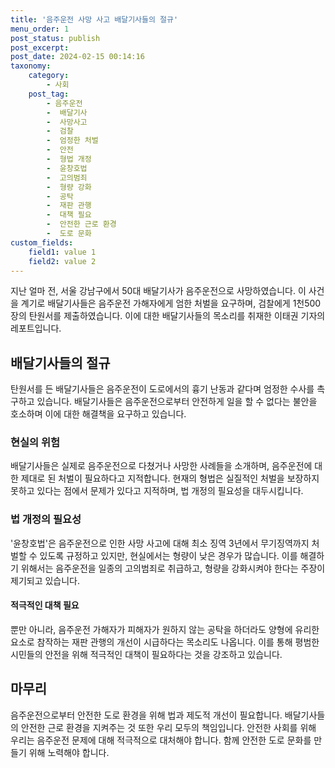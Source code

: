 ```yaml
---
title: '음주운전 사망 사고 배달기사들의 절규'
menu_order: 1
post_status: publish
post_excerpt: 
post_date: 2024-02-15 00:14:16
taxonomy:
    category:
        - 사회
    post_tag:
        - 음주운전
        -  배달기사
        -  사망사고
        -  검찰
        -  엄정한 처벌
        -  안전
        -  형법 개정
        -  윤창호법
        -  고의범죄
        -  형량 강화
        -  공탁
        -  재판 관행
        -  대책 필요
        -  안전한 근로 환경
        -  도로 문화
custom_fields:
    field1: value 1
    field2: value 2
---
```


지난 얼마 전, 서울 강남구에서 50대 배달기사가 음주운전으로 사망하였습니다. 이 사건을 계기로 배달기사들은 음주운전 가해자에게 엄한 처벌을 요구하며, 검찰에게 1천500장의 탄원서를 제출하였습니다. 이에 대한 배달기사들의 목소리를 취재한 이태권 기자의 레포트입니다.
## 배달기사들의 절규
탄원서를 든 배달기사들은 음주운전이 도로에서의 흉기 난동과 같다며 엄정한 수사를 촉구하고 있습니다. 배달기사들은 음주운전으로부터 안전하게 일을 할 수 없다는 불안을 호소하며 이에 대한 해결책을 요구하고 있습니다.
### 현실의 위험
배달기사들은 실제로 음주운전으로 다쳤거나 사망한 사례들을 소개하며, 음주운전에 대한 제대로 된 처벌이 필요하다고 지적합니다. 현재의 형법은 실질적인 처벌을 보장하지 못하고 있다는 점에서 문제가 있다고 지적하며, 법 개정의 필요성을 대두시킵니다.
### 법 개정의 필요성
'윤창호법'은 음주운전으로 인한 사망 사고에 대해 최소 징역 3년에서 무기징역까지 처벌할 수 있도록 규정하고 있지만, 현실에서는 형량이 낮은 경우가 많습니다. 이를 해결하기 위해서는 음주운전을 일종의 고의범죄로 취급하고, 형량을 강화시켜야 한다는 주장이 제기되고 있습니다.
#### 적극적인 대책 필요
뿐만 아니라, 음주운전 가해자가 피해자가 원하지 않는 공탁을 하더라도 양형에 유리한 요소로 참작하는 재판 관행의 개선이 시급하다는 목소리도 나옵니다. 이를 통해 평범한 시민들의 안전을 위해 적극적인 대책이 필요하다는 것을 강조하고 있습니다.
## 마무리
음주운전으로부터 안전한 도로 환경을 위해 법과 제도적 개선이 필요합니다. 배달기사들의 안전한 근로 환경을 지켜주는 것 또한 우리 모두의 책임입니다. 안전한 사회를 위해 우리는 음주운전 문제에 대해 적극적으로 대처해야 합니다. 함께 안전한 도로 문화를 만들기 위해 노력해야 합니다.
